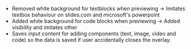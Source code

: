 - Removed white background for textblocks when previewing -> Imitates textbox behaviour on slides.com and microsoft's powerpoint
- Added white background for code blocks when previewing -> Added visibility and imitates other
- Saves input content for adding components (text, image, video and code) so the data is saved if user accidentally closes the overlay.

